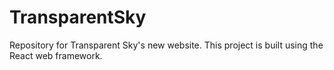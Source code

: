 # TransparentSky
Repository for Transparent Sky's new website.
This project is built using the React web framework.
